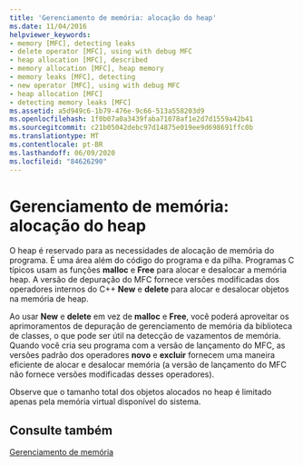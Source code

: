 ```yaml
---
title: 'Gerenciamento de memória: alocação do heap'
ms.date: 11/04/2016
helpviewer_keywords:
- memory [MFC], detecting leaks
- delete operator [MFC], using with debug MFC
- heap allocation [MFC], described
- memory allocation [MFC], heap memory
- memory leaks [MFC], detecting
- new operator [MFC], using with debug MFC
- heap allocation [MFC]
- detecting memory leaks [MFC]
ms.assetid: a5d949c6-1b79-476e-9c66-513a558203d9
ms.openlocfilehash: 1f0b07a0a3439faba71078af1e2d7d1559a42b41
ms.sourcegitcommit: c21b05042debc97d14875e019ee9d698691ffc0b
ms.translationtype: MT
ms.contentlocale: pt-BR
ms.lasthandoff: 06/09/2020
ms.locfileid: "84626290"
---
```

# <a name="memory-management-heap-allocation"></a>Gerenciamento de memória: alocação do heap

O heap é reservado para as necessidades de alocação de memória do programa. É uma área além do código do programa e da pilha. Programas C típicos usam as funções **malloc** e **Free** para alocar e desalocar a memória heap. A versão de depuração do MFC fornece versões modificadas dos operadores internos do C++ **New** e **delete** para alocar e desalocar objetos na memória de heap.

Ao usar **New** e **delete** em vez de **malloc** e **Free**, você poderá aproveitar os aprimoramentos de depuração de gerenciamento de memória da biblioteca de classes, o que pode ser útil na detecção de vazamentos de memória. Quando você cria seu programa com a versão de lançamento do MFC, as versões padrão dos operadores **novo** e **excluir** fornecem uma maneira eficiente de alocar e desalocar memória (a versão de lançamento do MFC não fornece versões modificadas desses operadores).

Observe que o tamanho total dos objetos alocados no heap é limitado apenas pela memória virtual disponível do sistema.

## <a name="see-also"></a>Consulte também

[Gerenciamento de memória](memory-management.md)
